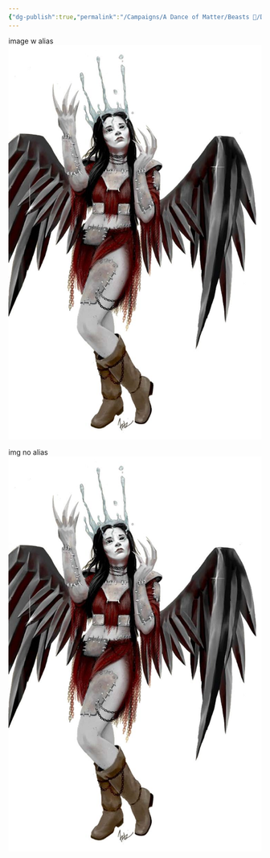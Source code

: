 ```yaml
---
{"dg-publish":true,"permalink":"/Campaigns/A Dance of Matter/Beasts 🐻/Delfas Sister/"}
---
```


image w alias
![attachments/Delfas_Sister.jpg|Delfas_Sister](/img/user/attachments/Delfas_Sister.jpg)

img no alias
![attachments/Delfas_Sister.jpg](/img/user/attachments/Delfas_Sister.jpg)